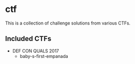 # ctf #

This is a collection of challenge solutions from various CTFs.

## Included CTFs ##

- DEF CON QUALS 2017
  - baby-s-first-empanada
